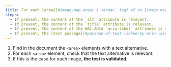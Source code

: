 ```yaml
---
title: For each [area](#image-map-area) (`<area>` tag) of an [image map](#image-map) [conveying information](#image-conveying-information), having a [text alternative](#text-alternative-image), is this alternative relevant (excluding special cases)?
steps:
  - If present, the content of the `alt` attribute is relevant.
  - If present, the content of the `title` attribute is relevant.
  - If present, the content of the WAI-ARIA `aria-label` attribute is relevant.
  - If present, the [text passage](#passage-of-text-linked-by-aria-labelledby-or-aria-describedby) associated via the `aria-labelledby` WAI-ARIA attribute is relevant.
---
```


1. Find in the document the `<area>` elements with a text alternative.
2. For each `<area>` element, check that the text alternative is relevant.
3. If this is the case for each image, **the test is validated**.
